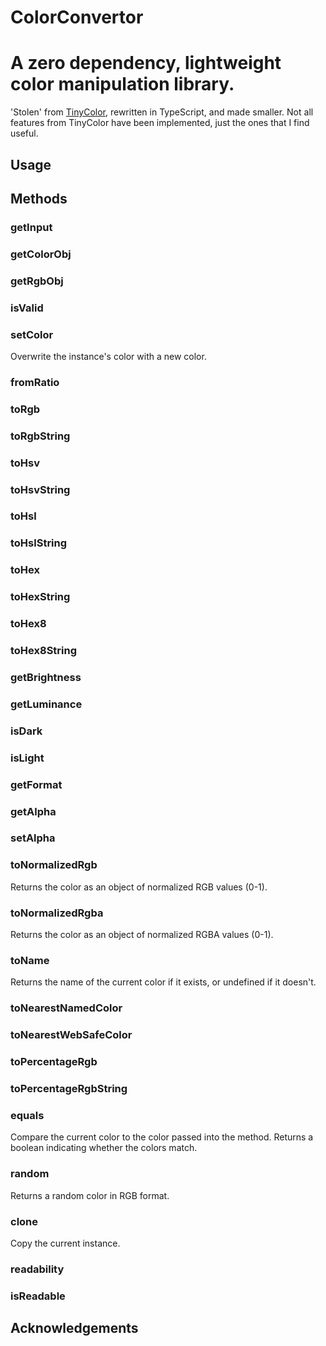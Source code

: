 # ColorConvertor
# A zero dependency, lightweight color manipulation library.

'Stolen' from [TinyColor](https://github.com/bgrins/TinyColor), rewritten in TypeScript, and made smaller. Not all features from TinyColor have been implemented, just the ones that I find useful.


## Usage

## Methods

### getInput

### getColorObj

### getRgbObj

### isValid

### setColor
Overwrite the instance's color with a new color.

### fromRatio

### toRgb

### toRgbString

### toHsv

### toHsvString

### toHsl

### toHslString

### toHex

### toHexString

### toHex8

### toHex8String

### getBrightness

### getLuminance

### isDark

### isLight

### getFormat

### getAlpha

### setAlpha

### toNormalizedRgb
Returns the color as an object of normalized RGB values (0-1).

### toNormalizedRgba
Returns the color as an object of normalized RGBA values (0-1).
### toName
Returns the name of the current color if it exists, or undefined if it doesn't.

### toNearestNamedColor

### toNearestWebSafeColor

### toPercentageRgb

### toPercentageRgbString

### equals
Compare the current color to the color passed into the method. Returns a boolean indicating whether the colors match.

### random
Returns a random color in RGB format.

### clone
Copy the current instance.

### readability

### isReadable

## Acknowledgements
